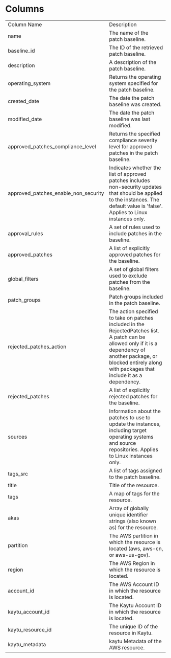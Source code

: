 # Columns  

<table>
	<tr><td>Column Name</td><td>Description</td></tr>
	<tr><td>name</td><td>The name of the patch baseline.</td></tr>
	<tr><td>baseline_id</td><td>The ID of the retrieved patch baseline.</td></tr>
	<tr><td>description</td><td>A description of the patch baseline.</td></tr>
	<tr><td>operating_system</td><td>Returns the operating system specified for the patch baseline.</td></tr>
	<tr><td>created_date</td><td>The date the patch baseline was created.</td></tr>
	<tr><td>modified_date</td><td>The date the patch baseline was last modified.</td></tr>
	<tr><td>approved_patches_compliance_level</td><td>Returns the specified compliance severity level for approved patches in the patch baseline.</td></tr>
	<tr><td>approved_patches_enable_non_security</td><td>Indicates whether the list of approved patches includes non-security updates that should be applied to the instances. The default value is 'false'. Applies to Linux instances only.</td></tr>
	<tr><td>approval_rules</td><td>A set of rules used to include patches in the baseline.</td></tr>
	<tr><td>approved_patches</td><td>A list of explicitly approved patches for the baseline.</td></tr>
	<tr><td>global_filters</td><td>A set of global filters used to exclude patches from the baseline.</td></tr>
	<tr><td>patch_groups</td><td>Patch groups included in the patch baseline.</td></tr>
	<tr><td>rejected_patches_action</td><td>The action specified to take on patches included in the RejectedPatches list. A patch can be allowed only if it is a dependency of another package, or blocked entirely along with packages that include it as a dependency.</td></tr>
	<tr><td>rejected_patches</td><td>A list of explicitly rejected patches for the baseline.</td></tr>
	<tr><td>sources</td><td>Information about the patches to use to update the instances, including target operating systems and source repositories. Applies to Linux instances only.</td></tr>
	<tr><td>tags_src</td><td>A list of tags assigned to the patch baseline.</td></tr>
	<tr><td>title</td><td>Title of the resource.</td></tr>
	<tr><td>tags</td><td>A map of tags for the resource.</td></tr>
	<tr><td>akas</td><td>Array of globally unique identifier strings (also known as) for the resource.</td></tr>
	<tr><td>partition</td><td>The AWS partition in which the resource is located (aws, aws-cn, or aws-us-gov).</td></tr>
	<tr><td>region</td><td>The AWS Region in which the resource is located.</td></tr>
	<tr><td>account_id</td><td>The AWS Account ID in which the resource is located.</td></tr>
	<tr><td>kaytu_account_id</td><td>The Kaytu Account ID in which the resource is located.</td></tr>
	<tr><td>kaytu_resource_id</td><td>The unique ID of the resource in Kaytu.</td></tr>
	<tr><td>kaytu_metadata</td><td>kaytu Metadata of the AWS resource.</td></tr>
</table>
